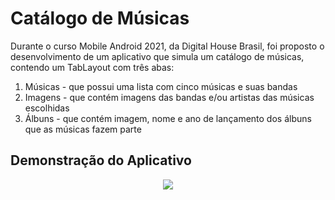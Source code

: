 # Catálogo de Músicas

Durante o curso Mobile Android 2021, da Digital House Brasil, foi proposto o desenvolvimento de um aplicativo que simula um catálogo de músicas, contendo um TabLayout com três abas:

   1. Músicas - que possui uma lista com cinco músicas e suas bandas
   2. Imagens - que contém imagens das bandas e/ou artistas das músicas escolhidas
   3. Álbuns - que contém imagem, nome e ano de lançamento dos álbuns que as músicas fazem parte
 
 ## Demonstração do Aplicativo

<p align="center">
   <img src="https://github.com/pedro-scott/music_catalog/blob/main/music_catalog_app.gif">
</p>
